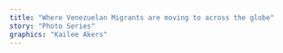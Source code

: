 ```yaml
---
title: "Where Venezuelan Migrants are moving to across the globe"
story: "Photo Series"
graphics: "Kailee Akers"
---
```


<section class="interactive flourish">
  <div class="flourish-embed" data-src="visualisation/235885"></div><script src="https://public.flourish.studio/resources/embed.js"></script>
</section>
